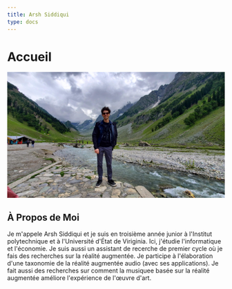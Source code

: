```yaml
---
title: Arsh Siddiqui
type: docs
---
```


# Accueil

![image](./images/MeInKashmir.jpg)

## À Propos de Moi

Je m'appele Arsh Siddiqui et je suis en troisième année junior à l'Institut 
polytechnique et à l'Université d'État de Viriginia. Ici, j'étudie l'informatique
et l'économie. Je suis aussi un assistant de recerche de premier cycle où je fais des
recherches sur la réalité augmentée. Je participe à l'élaboration d'une taxonomie de 
la réalité augmentée audio (avec ses applications). Je fait aussi des recherches sur 
comment la musiquee basée sur la réalité augmentée améliore l'expérience de l'œuvre 
d'art.
